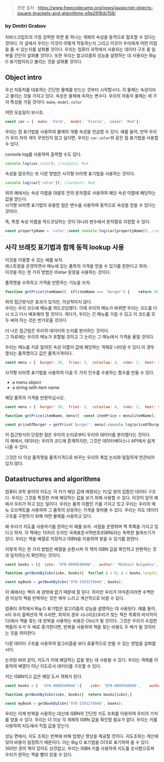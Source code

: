 > 원문 출처 : https://www.freecodecamp.org/news/javascript-objects-square-brackets-and-algorithms-e9a2916dc158/

### by Dmitri Grabov

자바스크립트의 가장 강력한 측면 중 하나는 개체의 속성을 동적으로 참조할 수 있다는 것이다. 이 글에서 우리는 이것이 어떻게 작동하는지 그리고 이것이 우리에게 어떤 이점을 줄 수 있는지를 살펴볼 것이다. 우리는 컴퓨터 과학에서 사용되는 데이터 구조 중 일부를 간단히 살펴볼 것이다. 또한 우리는 알고리즘의 성능을 설명하는 데 사용되는 Big O 표기법이라고 불리는 것을 살펴볼 것이다.

## Object intro

우선 자동차를 대표하는 간단한 물체를 만드는 것부터 시작합시다. 각 물체는 속성이라고 불리는 것을 가지고 있다. 속성은 물체에 속하는 변수다. 우리의 자동차 물체는 세 가지 특성을 가질 것이다: `make`, `model`, `color`

어떤 모습일지 보시죠.

```js
const car = {  make: 'Ford',  model: 'Fiesta',  color: 'Red'};
```

우리는 점 표기법을 사용하여 물체의 개별 속성을 언급할 수 있다. 예를 들어, 만약 우리가 우리 차의 색이 무엇인지 알고 싶다면, 우리는 `car.color`와 같은 점 표기법을 사용할 수 있다.

console.log를 사용하여 출력할 수도 있다.

```js
console.log(car.color); //outputs: Red
```

속성을 참조하는 또 다른 방법은 사각형 브라켓 표기법을 사용하는 것이다.

```js
console.log(car['color']); //outputs: Red
```

위의 예에서는 속성 이름을 대괄호 안의 문자열로 사용하여 해당 속성 이름에 해당하는 값을 얻는다.  
사각형 브라켓 표기법의 유용한 점은 변수를 사용하여 동적으로 속성을 얻을 수 있다는 것이다.

즉, 특정 속성 이름을 하드코딩하는 것이 아니라 변수에서 문자열로 지정할 수 있다.

```js
const propertyName = 'color';const console.log(car[propertyName]); //outputs: Red
```


## 사각 브래킷 표기법과 함께 동적 lookup 사용

이것을 이용할 수 있는 예를 보자.  
레스토랑을 운영하면서 메뉴에 있는 품목의 가격을 얻을 수 있기를 원한다고 하자.  
이것을 하는 한 가지 방법은 if/else 문장을 사용하는 것이다.

품목명을 수락하고 가격을 반환하는 기능을 쓰자.


```js
function getPrice(itemName){  if(itemName === 'burger') {    return 10;  } else if(itemName === 'fries') {    return 3;  } else if(itemName === 'coleslaw') {    return 4;  } else if(itemName === 'coke') {    return 2;  } else if(itemName === 'beer') {    return 5;  }}
```

위의 접근방식은 효과가 있지만, 이상적이지 않다.  
우리는 우리 코드에 메뉴를 하드코딩했다. 이제 우리의 메뉴가 바뀌면 우리는 코드를 다시 쓰고 다시 배포해야 할 것이다. 
게다가, 우리는 긴 메뉴를 가질 수 있고 이 코드를 모두 써야 하는 것은 번거로울 것이다.

더 나은 접근법은 우리의 데이터와 논리를 분리하는 것이다.  
그 자료에는 우리의 메뉴가 포함될 것이고 그 논리는 그 메뉴에서 가격을 올릴 것이다.

우리는 메뉴를 키로 알려진 속성 이름이 값에 해당하는 객체로 나타낼 수 있다.이 경우 열쇠는 품목명이고 값은 품목가격이다.


```js
const menu = {  burger: 10,  fries: 3,  coleslaw: 4,  coke: 2,  beer: 5};
```

사각형 브라켓 표기법을 사용하여 다음 두 가지 인수를 수용하는 함수를 만들 수 있다.

- a menu object
- a string with item name

해당 품목의 가격을 반환하십시오.


```js
const menu = {  burger: 10,  fries: 3,  coleslaw: 4,  coke: 2,  beer: 5};
```

```js
function getPrice(itemName, menu){  const itemPrice = menu[itemName];  return itemPrice;}
```

```js
const priceOfBurger = getPrice('burger', menu);console.log(priceOfBurger); // outputs: 10
```

이 접근방식의 단정한 점은 우리의 논리로부터 우리의 데이터를 분리했다는 것이다.  
이 예에서, 데이터는 우리의 코드에 존재하지만, 그것은 데이터베이스나 API에서 쉽게 나올 수 있다. 

그것은 더 이상 품목명을 품목가격으로 바꾸는 우리의 룩업 논리와 밀접하게 연관되어 있지 않다.


## Datastructures and algorithms

컴퓨터 과학 용어의 지도는 각 키가 해당 값에 매핑되는 키/값 쌍의 집합인 데이터 구조다. 우리는 그것을 특정한 키에 해당하는 값을 보기 위해 사용할 수 있다. 이것이 앞의 예에서 우리가 하고 있는 일이다. 우리는 품목 이름인 키를 가지고 있고 우리는 우리의 메뉴 오브젝트를 사용하여 그 품목의 상응하는 가격을 찾아볼 수 있다. 우리는 지도 데이터 구조를 구현하기 위해 어떤 물체를 사용하고 있다.

왜 우리가 지도를 사용하기를 원하는지 예를 보자. 서점을 운영하며 책 목록을 가지고 있다고 하자. 각 책에는 13자리 숫자인 국제표준서적번호(ISBN)라는 독특한 들여쓰기가 있다. 우리는 책을 배열로 저장하고 ISBN을 이용하여 찾을 수 있기를 원한다.

이렇게 하는 한 가지 방법은 배열을 순환시켜 각 책의 ISBN 값을 확인하고 반환하는 것과 일치하는지 확인하는 것이다.

```js
const books = [{  isbn: '978-0099540946',  author: 'Mikhail Bulgakov',  title: 'Master and Margarita'}, {  isbn: '978-0596517748',  author: 'Douglas Crockford',  title: 'JavaScript: The Good Parts'}, {  isbn: '978-1593275846',  author: 'Marijn Haverbeke',  title: 'Eloquent JavaScript'}];
```

```js
function getBookByIsbn(isbn, books){  for(let i = 0; i < books.length; i++){    if(books[i].isbn === isbn) {      return books[i];    }  }}
```

```js
const myBook = getBookByIsbn('978-1593275846', books);
```

이 예에서는 책이 세 권밖에 없기 때문에 잘 된다. 하지만 우리가 아마존이라면 수백만 권 이상의 책을 반복하는 것은 매우 느리고 계산적으로 비쌀 수 있다.

컴퓨터 과학에서 Big O 표기법은 알고리즘의 성능을 설명하는 데 사용된다. 예를 들어, n이 우리 컬렉션의 책 수라면, 최악의 경우 시나리오(우리가 찾는 책은 목록의 마지막이다)에서 책을 찾는 데 반복을 사용하는 비용은 O(n)가 될 것이다. 그것은 우리가 수집한 책들의 수가 두 배로 증가한다면, 반복을 사용하여 책을 찾는 비용도 두 배가 될 것이라는 것을 의미한다.

다른 데이터 구조를 사용하여 알고리즘을 보다 효율적으로 만들 수 있는 방법을 살펴봅시다.

논의된 바와 같이, 지도가 키에 해당하는 값을 찾는 데 사용될 수 있다. 우리는 객체를 이용하여 배열이 아닌 지도로서 데이터를 구조할 수 있다.

키는 ISBN이고 값은 해당 도서 객체가 된다.

```js
const books = {  '978-0099540946':{    isbn: '978-0099540946',    author: 'Mikhail Bulgakov',    title: 'Master and Margarita'  },  '978-0596517748': {    isbn: '978-0596517748',    author: 'Douglas Crockford',    title: 'JavaScript: The Good Parts'  },  '978-1593275846': {    isbn: '978-1593275846',    author: 'Marijn Haverbeke',    title: 'Eloquent JavaScript'  }};
```

```js
function getBookByIsbn(isbn, books){  return books[isbn];}
```

```js
const myBook = getBookByIsbn('978-1593275846', books);
```

우리는 이제 반복을 사용하는 대신에 ISBN의 간단한 지도 조회를 이용하여 우리의 가치를 얻을 수 있다. 우리는 더 이상 각 개체의 ISBN 값을 확인할 필요가 없다. 우리는 키를 사용하여 지도에서 직접 값을 얻는다.

성능 면에서, 지도 조회는 반복에 비해 엄청난 향상을 제공할 것이다. 지도조회는 계산에 있어 비용이 일정하기 때문이다. 이는 Big O 표기법을 O(1)로 표기하여 쓸 수 있다. 300만 권의 책이 있어도 상관없고, 우리는 ISBN 키를 사용하여 지도를 조사함으로써 우리가 원하는 책을 빨리 얻을 수 있다.